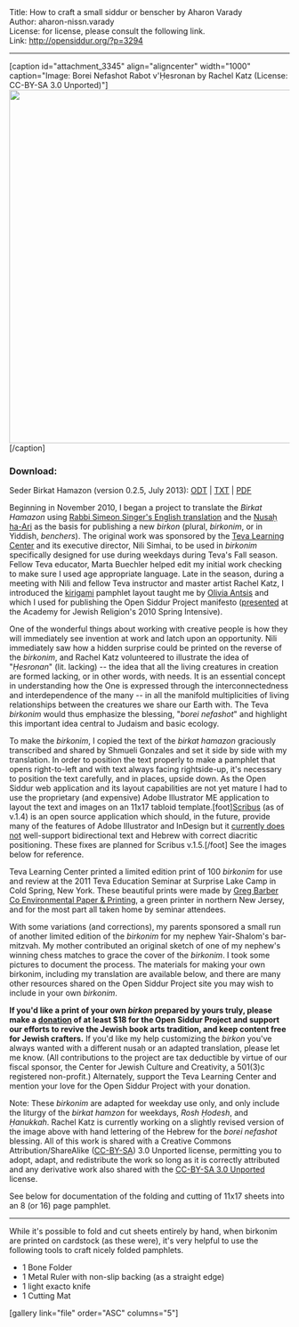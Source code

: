 <html>
<head></head>
<body>
Title: How to craft a small siddur or benscher by Aharon Varady<br />
Author: aharon-nissn.varady<br />
License: for license, please consult the following link.<br />
Link: <a href="http://opensiddur.org/?p=3294">http://opensiddur.org/?p=3294</a>
<p />
<hr />

[caption id="attachment_3345" align="aligncenter" width="1000" caption="Image: Borei Nefashot Rabot v&#39;Ḥesronan by Rachel Katz (License: CC-BY-SA 3.0 Unported)"]<a href="https://opensiddur.org/wp-content/uploads/2011/06/Rachel-Katz-Chesronan-CC-BY-SA-3.0-Unported.png"><img class="size-full wp-image-3345 " title="Borei Nefashot Rabot v'Ḥesronan by Rachel Katz (CC-BY-SA 3.0 Unported). Text overlay by Aharon Varady." src="https://opensiddur.org/wp-content/uploads/2011/06/Rachel-Katz-Chesronan-CC-BY-SA-3.0-Unported.png" alt="" width="1000" height="635" /></a>[/caption]

<h3>Download:</h3>

Seder Birkat Hamazon (version 0.2.5, July 2013): <a href="https://opensiddur.org/wp-content/uploads/2011/06/Aharon-Varady-Birkat-Hamazon-v.0.2.5.odt">ODT</a> | <a href="https://opensiddur.org/wp-content/uploads/2011/06/Aharon-Varady-Birkat-Hamazon-v.0.2.5.txt">TXT</a> | <a href="https://opensiddur.org/wp-content/uploads/2011/06/Aharon-Varady-Birkat-Hamazon-v.0.2.5.pdf">PDF</a>

Beginning in November 2010, I began a project to translate the <em>Birkat Hamazon</em> using <a href="https://opensiddur.org/2010/08/the-authorised-daily-prayer-book-aka-the-singer-siddur/">Rabbi Simeon Singer's English translation</a> and the <a href="https://opensiddur.org/2010/08/nusa%e1%b8%a5-ha-ari-a-new-transcription-by-shmuel-gonzales/">Nusaḥ ha-Ari</a> as the basis for publishing a new <em>birkon</em> (plural, <em>birkonim</em>, or in Yiddish, <em>benchers</em>). The original work was sponsored by the <a href="http://hazon.org/teva">Teva Learning Center</a> and its executive director, Nili Simhai, to be used in <em>birkonim</em> specifically designed for use during weekdays during Teva's Fall season. Fellow Teva educator, Marta Buechler helped edit my initial work checking to make sure I used age appropriate language. Late in the season, during a meeting with Nili and fellow Teva instructor and master artist Rachel Katz, I introduced the <a href="https://secure.wikimedia.org/wikipedia/en/wiki/Kirigami">kirigami</a> pamphlet layout taught me by <a href="http://www.linkedin.com/pub/olivia-antsis/11/67a/b42">Olivia Antsis</a> and which I used for publishing the Open Siddur Project manifesto (<a href="https://opensiddur.org/2010/03/open-siddur-at-the-academy-for-jewish-religion/">presented</a> at the Academy for Jewish Religion's 2010 Spring Intensive).

One of the wonderful things about working with creative people is how they will immediately see invention at work and latch upon an opportunity. Nili immediately saw how a hidden surprise could be printed on the reverse of the <em>birkonim</em>, and Rachel Katz volunteered to illustrate the idea of "<em>Ḥesronan</em>" (lit. lacking) -- the idea that all the living creatures in creation are formed lacking, or in other words, with needs. It is an essential concept in understanding how the One is expressed through the interconnectedness and interdependence of the many -- in all the manifold multiplicities of living relationships between the creatures we share our Earth with. The Teva <em>birkonim</em> would thus emphasize the blessing, "<em>borei nefashot</em>" and highlight this important idea central to Judaism and basic ecology.

To make the <em>birkonim</em>, I copied the text of the <em>birkat hamazon</em> graciously transcribed and shared by Shmueli Gonzales and set it side by side with my translation. In order to position the text properly to make a pamphlet that opens right-to-left and with text always facing rightside-up, it's necessary to position the text carefully, and in places, upside down. As the Open Siddur web application and its layout capabilities are not yet mature I had to use the proprietary (and expensive) Adobe Illustrator ME application to layout the text and images on an 11x17 tabloid template.[foot]<a href="http://wiki.scribus.net/canvas/Download">Scribus</a> (as of v.1.4) is an open source application which should, in the future, provide many of the features of Adobe Illustrator and InDesign but it <a href="http://bugs.scribus.net/view.php?id=1726">currently does not</a> well-support bidirectional text and Hebrew with correct diacritic positioning. These fixes are planned for Scribus v.1.5.[/foot] See the images below for reference.

Teva Learning Center printed a limited edition print of 100 <em>birkonim</em> for use and review at the 2011 Teva Education Seminar at Surprise Lake Camp in Cold Spring, New York. These beautiful prints were made by <a href="http://gregbarberco.com">Greg Barber Co Environmental Paper &amp; Printing</a>, a green printer in northern New Jersey, and for the most part all taken home by seminar attendees.

With some variations (and corrections), my parents sponsored a small run of another limited edition of the <em>birkonim</em> for my nephew Yair-Shalom's bar-mitzvah. My mother contributed an original sketch of one of my nephew's winning chess matches to grace the cover of the <em>birkonim</em>. I took some pictures to document the process. The materials for making your own birkonim, including my translation are available below, and there are many other resources shared on the Open Siddur Project site you may wish to include in your own <em>birkonim</em>.

<strong>If you'd like a print of your own <em>birkon</em> prepared by yours truly, please make a <a href="http://www.razoo.com/story/theopensiddurproject">donation</a> of at least $18 for the Open Siddur Project and support our efforts to revive the Jewish book arts tradition, and keep content free for Jewish crafters.</strong> If you'd like my help customizing the <em>birkon</em> you've always wanted with a different nusaḥ or an adapted translation, please let me know. (All contributions to the project are tax deductible by virtue of our fiscal sponsor, the Center for Jewish Culture and Creativity, a 501(3)c registered non-profit.) Alternately, support the Teva Learning Center and mention your love for the Open Siddur Project with your donation.

Note: These <em>birkonim</em> are adapted for weekday use only, and only include the liturgy of the <em>birkat hamzon</em> for weekdays, <em>Rosh Ḥodesh</em>, and <em>Ḥanukkah</em>. Rachel Katz is currently working on a slightly revised version of the image above with hand lettering of the Hebrew for the <em>borei nefashot</em> blessing. All of this work is shared with a Creative Commons Attribution/ShareAlike (<a href="http://creativecommons.org/licenses/by-sa/3.0/">CC-BY-SA</a>) 3.0 Unported license, permitting you to adopt, adapt, and redistribute the work so long as it is correctly attributed and any derivative work also shared with the <a href="http://creativecommons.org/licenses/by-sa/3.0/">CC-BY-SA 3.0 Unported</a> license.

See below for documentation of the folding and cutting of 11x17 sheets into an 8 (or 16) page pamphlet.

<hr />

While it's possible to fold and cut sheets entirely by hand, when birkonim are printed on cardstock (as these were), it's very helpful to use the following tools to craft nicely folded pamphlets.

<ul>
    <li>1 Bone Folder</li>
    <li>1 Metal Ruler with non-slip backing (as a straight edge)</li>
    <li>1 light exacto knife</li>
    <li>1 Cutting Mat</li>
</ul>

[gallery link="file" order="ASC" columns="5"]
</body>
</html>